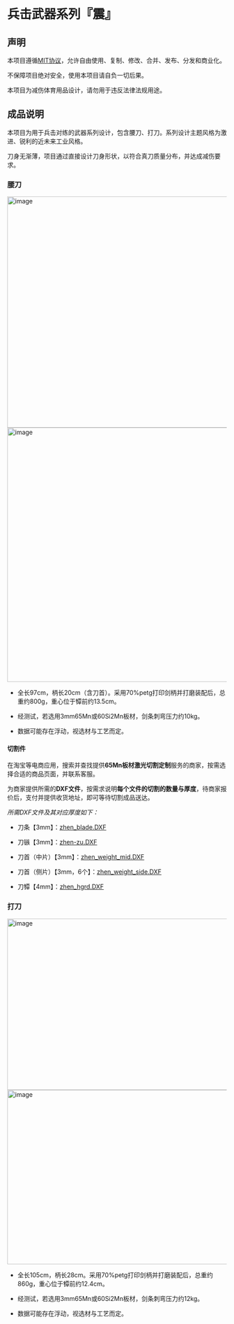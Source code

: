 # 兵击武器系列『震』

## 声明

本项目遵循[MIT协议](https://mitsloan.mit.edu/licensing)，允许自由使用、复制、修改、合并、发布、分发和商业化。

不保障项目绝对安全，使用本项目请自负一切后果。

本项目为减伤体育用品设计，请勿用于违反法律法规用途。

## 成品说明

本项目为用于兵击对练的武器系列设计，包含腰刀、打刀。系列设计主题风格为激进、锐利的近未来工业风格。

刀身无渐薄，项目通过直接设计刀身形状，以符合真刀质量分布，并达成减伤要求。

### 腰刀

<img width="1365" height="529" alt="image" src="https://github.com/user-attachments/assets/b831033c-96ea-45dc-a3bf-2328537a75af" />

<img width="1308" height="582" alt="image" src="https://github.com/user-attachments/assets/2072976b-9c7f-4dc9-a901-6b7cf70b25df" />

- 全长97cm，柄长20cm（含刀首）。采用70%petg打印剑柄并打磨装配后，总重约800g，重心位于镡前约13.5cm。

- 经测试，若选用3mm65Mn或60Si2Mn板材，剑条刺弯压力约10kg。

- 数据可能存在浮动，视选材与工艺而定。

#### 切割件

在淘宝等电商应用，搜索并查找提供**65Mn板材激光切割定制**服务的商家，按需选择合适的商品页面，并联系客服。

为商家提供所需的**DXF文件**，按需求说明**每个文件的切割的数量与厚度**，待商家报价后，支付并提供收货地址，即可等待切割成品送达。

*所需DXF文件及其对应厚度如下：*

- 刀条【3mm】：[zhen_blade.DXF](https://github.com/ColinCCCC/Zhen.Hema-Weapon-Series/blob/main/mingWaistSaber/zhen_blade.DXF)

- 刀镞【3mm】：[zhen-zu.DXF](https://github.com/ColinCCCC/Zhen.Hema-Weapon-Series/blob/main/mingWaistSaber/zhen_zu.DXF)

- 刀首（中片）【3mm】：[zhen_weight_mid.DXF](https://github.com/ColinCCCC/Zhen.Hema-Weapon-Series/blob/main/mingWaistSaber/zhen_weight_mid.SLDPRT)

- 刀首（侧片）【3mm，6个】：[zhen_weight_side.DXF](https://github.com/ColinCCCC/Zhen.Hema-Weapon-Series/blob/main/mingWaistSaber/zhen_weight_side.DXF)

- 刀镡【4mm】：[zhen_hgrd.DXF](https://github.com/ColinCCCC/Zhen.Hema-Weapon-Series/blob/main/mingWaistSaber/zhen_hgrd.DXF)

### 打刀

<img width="1163" height="392" alt="image" src="https://github.com/user-attachments/assets/7325ed8f-3c88-430a-9f81-5d176f995ac7" />

<img width="1110" height="399" alt="image" src="https://github.com/user-attachments/assets/121977ae-f6b4-43e8-abee-a1d07134d67a" />

- 全长105cm，柄长28cm。采用70%petg打印剑柄并打磨装配后，总重约860g，重心位于镡前约12.4cm。

- 经测试，若选用3mm65Mn或60Si2Mn板材，剑条刺弯压力约12kg。

- 数据可能存在浮动，视选材与工艺而定。
